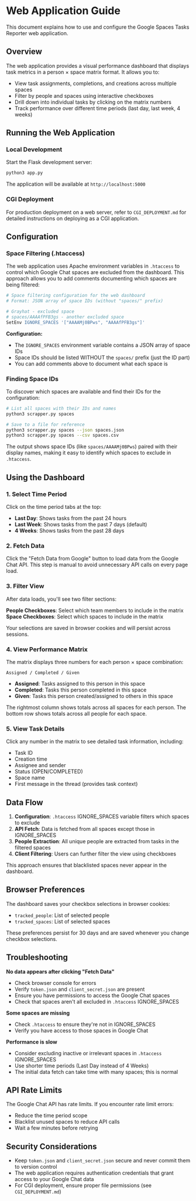 # Web Application Guide

This document explains how to use and configure the Google Spaces Tasks Reporter web application.

## Overview

The web application provides a visual performance dashboard that displays task metrics in a person × space matrix format. It allows you to:

- View task assignments, completions, and creations across multiple spaces
- Filter by people and spaces using interactive checkboxes
- Drill down into individual tasks by clicking on the matrix numbers
- Track performance over different time periods (last day, last week, 4 weeks)

## Running the Web Application

### Local Development

Start the Flask development server:

```bash
python3 app.py
```

The application will be available at `http://localhost:5000`

### CGI Deployment

For production deployment on a web server, refer to `CGI_DEPLOYMENT.md` for detailed instructions on deploying as a CGI application.

## Configuration

### Space Filtering (.htaccess)

The web application uses Apache environment variables in `.htaccess` to control which Google Chat spaces are excluded from the dashboard. This approach allows you to add comments documenting which spaces are being filtered:

```apache
# Space filtering configuration for the web dashboard
# Format: JSON array of space IDs (without "spaces/" prefix)

# Grayhat - excluded space  
# spaces/AAAAfPFB3gs - another excluded space
SetEnv IGNORE_SPACES '["AAAAMj0BPws", "AAAAfPFB3gs"]'
```

**Configuration:**
- The `IGNORE_SPACES` environment variable contains a JSON array of space IDs
- Space IDs should be listed WITHOUT the `spaces/` prefix (just the ID part)
- You can add comments above to document what each space is

### Finding Space IDs

To discover which spaces are available and find their IDs for the configuration:

```bash
# List all spaces with their IDs and names
python3 scrapper.py spaces

# Save to a file for reference
python3 scrapper.py spaces --json spaces.json
python3 scrapper.py spaces --csv spaces.csv
```

The output shows space IDs (like `spaces/AAAAMj0BPws`) paired with their display names, making it easy to identify which spaces to exclude in `.htaccess`.

## Using the Dashboard

### 1. Select Time Period

Click on the time period tabs at the top:
- **Last Day**: Shows tasks from the past 24 hours
- **Last Week**: Shows tasks from the past 7 days (default)
- **4 Weeks**: Shows tasks from the past 28 days

### 2. Fetch Data

Click the "Fetch Data from Google" button to load data from the Google Chat API. This step is manual to avoid unnecessary API calls on every page load.

### 3. Filter View

After data loads, you'll see two filter sections:

**People Checkboxes**: Select which team members to include in the matrix
**Space Checkboxes**: Select which spaces to include in the matrix

Your selections are saved in browser cookies and will persist across sessions.

### 4. View Performance Matrix

The matrix displays three numbers for each person × space combination:

```
Assigned / Completed / Given
```

- **Assigned**: Tasks assigned to this person in this space
- **Completed**: Tasks this person completed in this space
- **Given**: Tasks this person created/assigned to others in this space

The rightmost column shows totals across all spaces for each person.
The bottom row shows totals across all people for each space.

### 5. View Task Details

Click any number in the matrix to see detailed task information, including:
- Task ID
- Creation time
- Assignee and sender
- Status (OPEN/COMPLETED)
- Space name
- First message in the thread (provides task context)

## Data Flow

1. **Configuration**: `.htaccess` IGNORE_SPACES variable filters which spaces to exclude
2. **API Fetch**: Data is fetched from all spaces except those in IGNORE_SPACES
3. **People Extraction**: All unique people are extracted from tasks in the filtered spaces
4. **Client Filtering**: Users can further filter the view using checkboxes

This approach ensures that blacklisted spaces never appear in the dashboard.

## Browser Preferences

The dashboard saves your checkbox selections in browser cookies:
- `tracked_people`: List of selected people
- `tracked_spaces`: List of selected spaces

These preferences persist for 30 days and are saved whenever you change checkbox selections.

## Troubleshooting

**No data appears after clicking "Fetch Data"**
- Check browser console for errors
- Verify `token.json` and `client_secret.json` are present
- Ensure you have permissions to access the Google Chat spaces
- Check that spaces aren't all excluded in `.htaccess` IGNORE_SPACES

**Some spaces are missing**
- Check `.htaccess` to ensure they're not in IGNORE_SPACES
- Verify you have access to those spaces in Google Chat

**Performance is slow**
- Consider excluding inactive or irrelevant spaces in `.htaccess` IGNORE_SPACES
- Use shorter time periods (Last Day instead of 4 Weeks)
- The initial data fetch can take time with many spaces; this is normal

## API Rate Limits

The Google Chat API has rate limits. If you encounter rate limit errors:
- Reduce the time period scope
- Blacklist unused spaces to reduce API calls
- Wait a few minutes before retrying

## Security Considerations

- Keep `token.json` and `client_secret.json` secure and never commit them to version control
- The web application requires authentication credentials that grant access to your Google Chat data
- For CGI deployment, ensure proper file permissions (see `CGI_DEPLOYMENT.md`)

